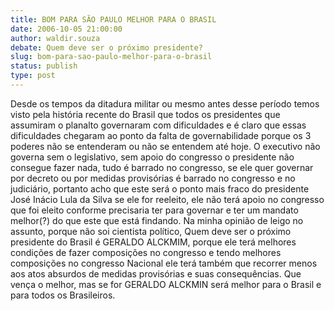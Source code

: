 ```yaml
---
title: BOM PARA SÃO PAULO MELHOR PARA O BRASIL
date: 2006-10-05 21:00:00
author: waldir.souza
debate: Quem deve ser o próximo presidente?
slug: bom-para-sao-paulo-melhor-para-o-brasil
status: publish 
type: post
---
```


Desde os tempos da ditadura militar ou mesmo antes desse período temos visto pela história recente do Brasil que todos os presidentes que assumiram o planalto governaram com dificuldades e é claro que essas dificuldades chegaram ao ponto da falta de governabilidade porque os 3 poderes não se entenderam ou não se entendem até hoje. O executivo não governa sem o legislativo, sem apoio do congresso o presidente não consegue fazer nada, tudo é barrado no congresso, se ele quer governar por decreto ou por medidas provisórias é barrado no congresso e no judiciário, portanto acho que este será o ponto mais fraco do presidente José Inácio Lula da Silva se ele for reeleito, ele não terá apoio no congresso que foi eleito conforme precisaria ter para governar e ter um mandato melhor(?) do que este que está findando. Na minha opinião de leigo no assunto, porque não soi cientista político, Quem deve ser o próximo presidente do Brasil é GERALDO ALCKMIM, porque ele terá melhores condições de fazer composições no congresso e tendo melhores composições no congresso Nacional ele terá também que recorrer menos aos atos absurdos de medidas provisórias e suas consequências. Que vença o melhor, mas se for GERALDO ALCKMIN será melhor para o Brasil e para todos os Brasileiros.
